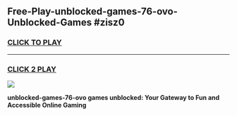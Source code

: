 
## Free-Play-unblocked-games-76-ovo-Unblocked-Games #zisz0
<h3>
<a href="https://news.freeplayer.one?title=unblocked-games-76-ovo&ref=8M">CLICK TO PLAY</a></h3>
<hr>

<h3>
<a href="https://news.freeplayer.one?title=unblocked-games-76-ovo&ref=8M">CLICK 2 PLAY</a>
  
</h3>

<a href="https://news.freeplayer.one?title=unblocked-games-76-ovo&ref=8M"><img src="https://clearcache.store/games.png"></a>


**unblocked-games-76-ovo games unblocked: Your Gateway to Fun and Accessible Online Gaming**
